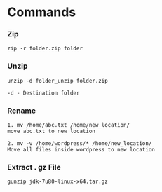 # Commands

### Zip
```
zip -r folder.zip folder
```

### Unzip
```
unzip -d folder_unzip folder.zip

-d - Destination folder
```

### Rename
```
1. mv /home/abc.txt /home/new_location/
move abc.txt to new location

2. mv -v /home/wordpress/* /home/new_location/
Move all files inside wordpress to new location

```

### Extract . gz File
```
gunzip jdk-7u80-linux-x64.tar.gz
```
